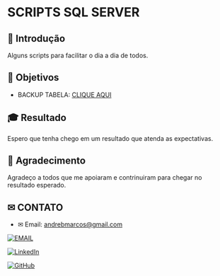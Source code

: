 # SCRIPTS SQL SERVER

## 📗 Introdução

Alguns scripts para facilitar o dia a dia de todos.

## 📌 Objetivos

- BACKUP TABELA: [CLIQUE AQUI](https://github.com/andrebmarcos/SCRIPTS_SQL_SERVER/blob/main/Backup_Tabela/backup_tabela.sql)


## 🎓 Resultado

Espero que tenha chego em um resultado que atenda as expectativas.

## 🎉 Agradecimento
Agradeço a todos que me apoiaram e contrinuiram para chegar no resultado esperado.


## ✉ CONTATO

- ✉ Email: [andrebmarcos@gmail.com](andrebmarcos@gmail.com)

[![EMAIL](https://img.shields.io/badge/EMAIL-00b51c?style=for-the-badge&logo=&logoColor=white)](andrebmarcos@gmail.com)

[![LinkedIn](https://img.shields.io/badge/LinkedIn-0077B5?style=for-the-badge&logo=linkedin&logoColor=white)](https://www.linkedin.com/in/andrebmarcos/)

[![GitHub](https://img.shields.io/badge/GitHub-100000?style=for-the-badge&logo=github&logoColor=white)](https://github.com/andrebmarcos)
